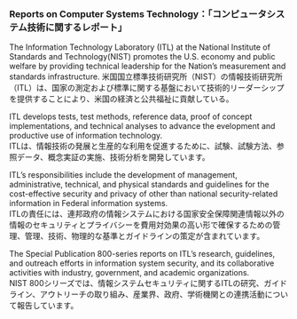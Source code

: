 ### Reports on Computer Systems Technology：「コンピュータシステム技術に関するレポート」
The Information Technology Laboratory (ITL) at the National Institute of Standards and Technology(NIST) promotes the U.S. economy and public welfare by providing technical leadership for the Nation’s
measurement and standards infrastructure. 
米国国立標準技術研究所（NIST）の情報技術研究所（ITL）は、国家の測定および標準に関する基盤において技術的リーダーシップを提供することにより、米国の経済と公共福祉に貢献している。

ITL develops tests, test methods, reference data, proof of concept implementations, and technical analyses to advance the evelopment and productive use of information technology.  
ITLは、情報技術の発展と生産的な利用を促進するために、試験、試験方法、参照データ、概念実証の実施、技術分析を開発しています。

ITL’s responsibilities include the development of management, administrative, technical, and physical standards and guidelines for the cost-effective security and privacy of other than national security-related information in Federal  information systems.  
ITLの責任には、連邦政府の情報システムにおける国家安全保障関連情報以外の情報のセキュリティとプライバシーを費用対効果の高い形で確保するための管理、管理、技術、物理的な基準とガイドラインの策定が含まれています。

The Special Publication 800-series reports on ITL’s research, guidelines, and outreach efforts in information system security, and its collaborative activities with industry, government, and academic organizations.  
NIST 800シリーズでは、情報システムセキュリティに関するITLの研究、ガイドライン、アウトリーチの取り組み、産業界、政府、学術機関との連携活動について報告しています。
